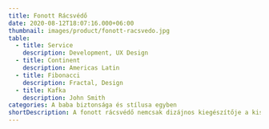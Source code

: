 ```yaml
---
title: Fonott Rácsvédő
date: 2020-08-12T18:07:16.000+06:00
thumbnail: images/product/fonott-racsvedo.jpg
table:
  - title: Service
    description: Development, UX Design
  - title: Continent
    description: Americas Latin
  - title: Fibonacci
    description: Fractal, Design
  - title: Kafka
    description: John Smith
categories: A baba biztonsága és stílusa egyben
shortDescription: A fonott rácsvédő nemcsak dizájnos kiegészítője a kiságyának, hanem praktikus védelmet is nyújt. Puha, pufi anyaga megóvja a baba fejét a rácsokkal való ütközéstől, különösen, amikor a pici már forogni kezd. Magas pamut tartalma, antiallergén töltete és mosóbarát jellege garantálja a bababarát környezetet, míg strapabíró kialakítása hosszú távú használatot biztosít.
---
```

